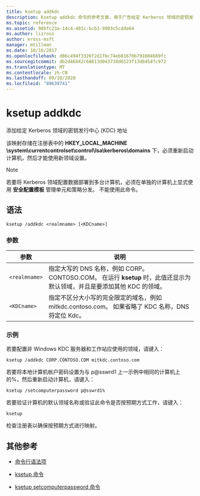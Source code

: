 ```yaml
---
title: ksetup addkdc
description: Ksetup addkdc 命令的参考文章，用于广告给定 Kerberos 领域的密钥发行中心 (KDC) 地址。
ms.topic: reference
ms.assetid: 98bfc23a-14c4-401c-bcb3-9903c5cdde64
ms.author: lizross
author: eross-msft
manager: mtillman
ms.date: 10/16/2017
ms.openlocfilehash: d86c494f3326f2d1fbc74eb81670b791004669fc
ms.sourcegitcommit: db2d46842c68813d043738d6523f13d8454fc972
ms.translationtype: MT
ms.contentlocale: zh-CN
ms.lasthandoff: 09/10/2020
ms.locfileid: "89639741"
---
```

# <a name="ksetup-addkdc"></a>ksetup addkdc

添加给定 Kerberos 领域的密钥发行中心 (KDC) 地址

该映射存储在注册表中的 **HKEY_LOCAL_MACHINE \system\currentcontrolset\control\lsa\kerberos\domains** 下，必须重新启动计算机，然后才能使用新领域设置。

> [!NOTE]
> 若要将 Kerberos 领域配置数据部署到多台计算机，必须在单独的计算机上显式使用 **安全配置模板** 管理单元和策略分发。 不能使用此命令。

## <a name="syntax"></a>语法

```
ksetup /addkdc <realmname> [<KDCname>]
```

### <a name="parameters"></a>参数

| 参数 | 说明 |
| --------- | ----------- |
| `<realmname>` | 指定大写的 DNS 名称，例如 CORP。CONTOSO.COM。 在运行 **ksetup** 时，此值还显示为默认领域，并且是要添加其他 KDC 的领域。 |
| `<KDCname>` | 指定不区分大小写的完全限定的域名，例如 mitkdc.contoso.com。 如果省略了 KDC 名称，DNS 将定位 Kdc。 |

### <a name="examples"></a>示例

若要配置非 Windows KDC 服务器和工作站应使用的领域，请键入：

```
ksetup /addkdc CORP.CONTOSO.COM mitkdc.contoso.com
```

若要将本地计算机帐户密码设置为与 p@sswrd1 上一示例中相同的计算机上的%，然后重新启动计算机，请键入：

```
ksetup /setcomputerpassword p@sswrd1%
```

若要验证计算机的默认领域名称或验证此命令是否按预期方式工作，请键入：

```
ksetup
```
检查注册表以确保按预期方式进行映射。

## <a name="additional-references"></a>其他参考

- [命令行语法项](command-line-syntax-key.md)

- [ksetup 命令](ksetup.md)

- [ksetup setcomputerpassword 命令](ksetup-setcomputerpassword.md)
